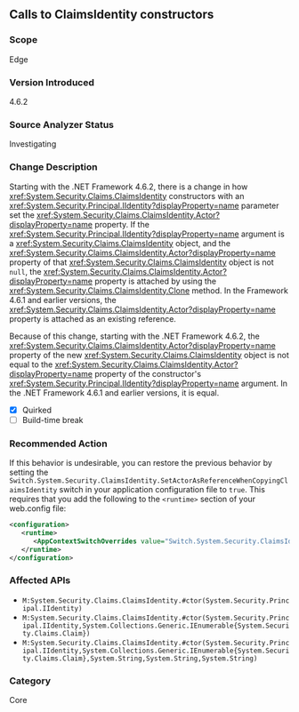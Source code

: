 ## Calls to ClaimsIdentity constructors

### Scope
Edge

### Version Introduced
4.6.2

### Source Analyzer Status
Investigating

### Change Description
Starting with the .NET Framework 4.6.2, there is a change in how <xref:System.Security.Claims.ClaimsIdentity>
constructors with an <xref:System.Security.Principal.IIdentity?displayProperty=name>
parameter set the <xref:System.Security.Claims.ClaimsIdentity.Actor?displayProperty=name>
property. If the <xref:System.Security.Principal.IIdentity?displayProperty=name>
argument is a <xref:System.Security.Claims.ClaimsIdentity>
object, and the <xref:System.Security.Claims.ClaimsIdentity.Actor?displayProperty=name>
property of that <xref:System.Security.Claims.ClaimsIdentity>
object is not `null`, the <xref:System.Security.Claims.ClaimsIdentity.Actor?displayProperty=name>
property is attached by using the <xref:System.Security.Claims.ClaimsIdentity.Clone>
method. In the Framework 4.6.1 and earlier versions, the
<xref:System.Security.Claims.ClaimsIdentity.Actor?displayProperty=name>
property is attached as an existing reference.

Because of this change, starting with the .NET Framework 4.6.2, the
<xref:System.Security.Claims.ClaimsIdentity.Actor?displayProperty=name> property
of the new <xref:System.Security.Claims.ClaimsIdentity>
object is not equal to the <xref:System.Security.Claims.ClaimsIdentity.Actor?displayProperty=name>
property of the constructor's <xref:System.Security.Principal.IIdentity?displayProperty=name>
argument. In the .NET Framework 4.6.1 and earlier versions, it is equal.

- [X] Quirked
- [ ] Build-time break

### Recommended Action
If this behavior is undesirable, you can restore the previous behavior by setting
the `Switch.System.Security.ClaimsIdentity.SetActorAsReferenceWhenCopyingClaimsIdentity`
switch in your application configuration file to `true`. This requires that you
add the following to the `<runtime>` section of your web.config file:

   ```xml
   <configuration>
      <runtime>
         <AppContextSwitchOverrides value="Switch.System.Security.ClaimsIdentity.SetActorAsReferenceWhenCopyingClaimsIdentity=true" />
      </runtime>
   </configuration>
   ```

### Affected APIs
- `M:System.Security.Claims.ClaimsIdentity.#ctor(System.Security.Principal.IIdentity)`
- `M:System.Security.Claims.ClaimsIdentity.#ctor(System.Security.Principal.IIdentity,System.Collections.Generic.IEnumerable{System.Security.Claims.Claim})`
- `M:System.Security.Claims.ClaimsIdentity.#ctor(System.Security.Principal.IIdentity,System.Collections.Generic.IEnumerable{System.Security.Claims.Claim},System.String,System.String,System.String)`

### Category
Core

<!--
    ### Original Bug
    227024
-->

<!-- breaking change id: 164 -->
